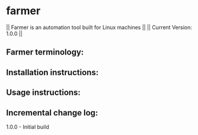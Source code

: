 # farmer
|| Farmer is an automation tool built for Linux machines ||
|| Current Version: 1.0.0 ||

Farmer terminology:
-------------------


Installation instructions:
--------------------------


Usage instructions:
-------------------


Incremental change log:
-----------------------
1.0.0 - Initial build
